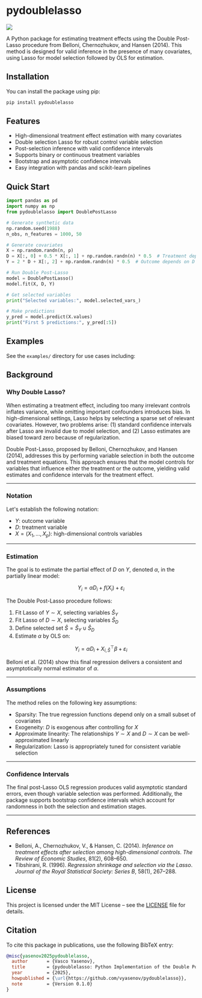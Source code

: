 # pydoublelasso

![](https://img.shields.io/badge/license-MIT-green)

A Python package for estimating treatment effects using the Double Post-Lasso procedure from Belloni, Chernozhukov, and Hansen (2014). This method is designed for valid inference in the presence of many covariates, using Lasso for model selection followed by OLS for estimation.

## Installation

You can install the package using pip:

```bash
pip install pydoublelasso
````

## Features

* High-dimensional treatment effect estimation with many covariates
* Double selection Lasso for robust control variable selection
* Post-selection inference with valid confidence intervals
* Supports binary or continuous treatment variables
* Bootstrap and asymptotic confidence intervals
* Easy integration with pandas and scikit-learn pipelines

## Quick Start

```python
import pandas as pd
import numpy as np
from pydoublelasso import DoublePostLasso

# Generate synthetic data
np.random.seed(1988)
n_obs, n_features = 1000, 50

# Generate covariates
X = np.random.randn(n, p)
D = X[:, 0] + 0.5 * X[:, 1] + np.random.randn(n) * 0.5  # Treatment depends on X0, X1
Y = 2 * D + X[:, 2] + np.random.randn(n) * 0.5  # Outcome depends on D and X2

# Run Double Post-Lasso
model = DoublePostLasso()
model.fit(X, D, Y)

# Get selected variables
print("Selected variables:", model.selected_vars_)

# Make predictions
y_pred = model.predict(X.values)
print("First 5 predictions:", y_pred[:5])
```

## Examples

See the `examples/` directory for use cases including:

## Background

### Why Double Lasso?

When estimating a treatment effect, including too many irrelevant controls inflates variance, while omitting important confounders introduces bias. In high-dimensional settings, Lasso helps by selecting a sparse set of relevant covariates. However, two problems arise: (1) standard confidence intervals after Lasso are invalid due to model selection, and (2) Lasso estimates are biased toward zero because of regularization.

Double Post-Lasso, proposed by Belloni, Chernozhukov, and Hansen (2014), addresses this by performing variable selection in both the outcome and treatment equations. This approach ensures that the model controls for variables that influence either the treatment or the outcome, yielding valid estimates and confidence intervals for the treatment effect.

---

### Notation

Let's establish the following notation:

* $Y$: outcome variable
* $D$: treatment variable
* $X = (X_1, \dots, X_p)$: high-dimensional controls variables

---

### Estimation

The goal is to estimate the partial effect of $D$ on $Y$, denoted $\alpha$, in the partially linear model:

$$
Y_i = \alpha D_i + f(X_i) + \varepsilon_i
$$

The Double Post-Lasso procedure follows:

1. Fit Lasso of $Y \sim X$, selecting variables $\hat{S}_Y$
2. Fit Lasso of $D \sim X$, selecting variables $\hat{S}_D$
3. Define selected set $\hat{S} = \hat{S}_Y \cup \hat{S}_D$
4. Estimate $\alpha$ by OLS on:

$$
Y_i = \alpha D_i + X_{i,\hat{S}}^\top \beta + \varepsilon_i
$$

Belloni et al. (2014) show this final regression delivers a consistent and asymptotically normal estimator of $\alpha$.

---

### Assumptions

The method relies on the following key assumptions:

* Sparsity: The true regression functions depend only on a small subset of covariates
* Exogeneity: $D$ is exogenous after controlling for $X$
* Approximate linearity: The relationships $Y \sim X$ and $D \sim X$ can be well-approximated linearly
* Regularization: Lasso is appropriately tuned for consistent variable selection

---

### Confidence Intervals

The final post-Lasso OLS regression produces valid asymptotic standard errors, even though variable selection was performed. Additionally, the package supports bootstrap confidence intervals which account for randomness in both the selection and estimation stages.

---

## References

* Belloni, A., Chernozhukov, V., & Hansen, C. (2014). *Inference on treatment effects after selection among high-dimensional controls*. *The Review of Economic Studies*, 81(2), 608–650.
* Tibshirani, R. (1996). *Regression shrinkage and selection via the Lasso*. *Journal of the Royal Statistical Society: Series B*, 58(1), 267–288.

## License

This project is licensed under the MIT License – see the [LICENSE](LICENSE) file for details.

## Citation

To cite this package in publications, use the following BibTeX entry:

```bibtex
@misc{yasenov2025pydoublelasso,
  author       = {Vasco Yasenov},
  title        = {pydoublelasso: Python Implementation of the Double Post-Lasso Estimator},
  year         = {2025},
  howpublished = {\url{https://github.com/vyasenov/pydoublelasso}},
  note         = {Version 0.1.0}
}
```